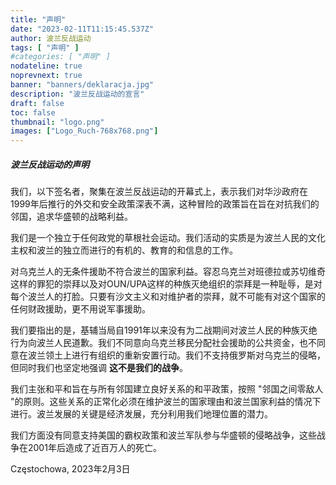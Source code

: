 ```yaml
---
title: "声明"
date: "2023-02-11T11:15:45.537Z"
author: 波兰反战运动
tags: [ "声明" ]
#categories: [ "声明" ]
nodateline: true
noprevnext: true
banner: "banners/deklaracja.jpg"
description: "波兰反战运动的宣言"
draft: false
toc: false
thumbnail: "logo.png"
images: ["Logo_Ruch-768x768.png"]
---
```


##### 波兰反战运动的声明


我们，以下签名者，聚集在波兰反战运动的开幕式上，表示我们对华沙政府在1999年后推行的外交和安全政策深表不满，这种冒险的政策旨在旨在对抗我们的邻国，追求华盛顿的战略利益。


我们是一个独立于任何政党的草根社会运动。我们活动的实质是为波兰人民的文化主权和波兰的独立而进行的有机的、教育的和信息的工作。


对乌克兰人的无条件援助不符合波兰的国家利益。容忍乌克兰对班德拉或苏切维奇这样的罪犯的崇拜以及对OUN/UPA这样的种族灭绝组织的崇拜是一种耻辱，是对每个波兰人的打脸。只要有沙文主义和对维护者的崇拜，就不可能有对这个国家的任何财政援助，更不用说军事援助。


我们要指出的是，基辅当局自1991年以来没有为二战期间对波兰人民的种族灭绝行为向波兰人民道歉。我们不同意向乌克兰移民分配社会援助的公共资金，也不同意在波兰领土上进行有组织的重新安置行动。我们不支持俄罗斯对乌克兰的侵略，但同时我们也坚定地强调 __这不是我们的战争__。


我们主张和平和旨在与所有邻国建立良好关系的和平政策，按照 "邻国之间零敌人 "的原则。这些关系的正常化必须在维护波兰的国家理由和波兰国家利益的情况下进行。波兰发展的关键是经济发展，充分利用我们地理位置的潜力。


我们方面没有同意支持美国的霸权政策和波兰军队参与华盛顿的侵略战争，这些战争在2001年后造成了近百万人的死亡。


Częstochowa, 2023年2月3日